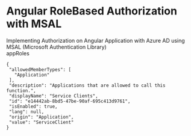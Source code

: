 # Angular RoleBased Authorization with MSAL
Implementing Authorization on Angular Application with Azure AD using MSAL (Microsoft Authentication Library)
<br>
appRoles
 ```
{
  "allowedMemberTypes": [
    "Application"
  ],
  "description": "Applications that are allowed to call this function.",
  "displayName": "Service Clients",
  "id": "e14442ab-8bd5-47be-90af-695c413d9761",
  "isEnabled": true,
  "lang": null,
  "origin": "Application",
  "value": "ServiceClient"
}
```

 
